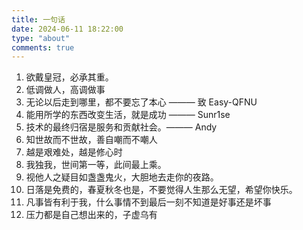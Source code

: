 ```yaml
---
title: 一句话
date: 2024-06-11 18:22:00
type: "about"
comments: true
---
```


1. 欲戴皇冠，必承其重。
2. 低调做人，高调做事
3. 无论以后走到哪里，都不要忘了本心 ——— 致 Easy-QFNU
4. 能用所学的东西改变生活，就是成功 ——— Sunr1se
5. 技术的最终归宿是服务和贡献社会。——— Andy
6. 知世故而不世故，善自嘲而不嘲人
7. 越是艰难处，越是修心时
8. 我独我，世间第一等，此间最上乘。
9. 视他人之疑目如盏盏鬼火，大胆地去走你的夜路。
10. 日落是免费的，春夏秋冬也是，不要觉得人生那么无望，希望你快乐。
11. 凡事皆有利于我，什么事情不到最后一刻不知道是好事还是坏事
12. 压力都是自己想出来的，子虚乌有
